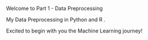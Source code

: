 Welcome to Part 1 - Data Preprocessing

My Data Preprocessing in Python and R . 

Excited to begin with you the Machine Learning journey!
